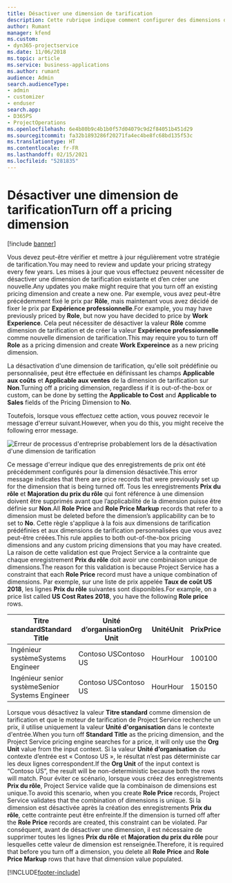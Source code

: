 ```yaml
---
title: Désactiver une dimension de tarification
description: Cette rubrique indique comment configurer des dimensions de tarification dans la solution Project Service.
author: Rumant
manager: kfend
ms.custom:
- dyn365-projectservice
ms.date: 11/06/2018
ms.topic: article
ms.service: business-applications
ms.author: rumant
audience: Admin
search.audienceType:
- admin
- customizer
- enduser
search.app:
- D365PS
- ProjectOperations
ms.openlocfilehash: 6e4b80b9c4b1b0f57d04079c9d2f84051b451d29
ms.sourcegitcommit: fa32b1893286f20271fa4ec4be8fc68bd135f53c
ms.translationtype: HT
ms.contentlocale: fr-FR
ms.lasthandoff: 02/15/2021
ms.locfileid: "5281835"
---
```

# <a name="turn-off-a-pricing-dimension"></a><span data-ttu-id="d94f7-103">Désactiver une dimension de tarification</span><span class="sxs-lookup"><span data-stu-id="d94f7-103">Turn off a pricing dimension</span></span>

[!include [banner](../includes/psa-now-project-operations.md)]

<span data-ttu-id="d94f7-104">Vous devez peut-être vérifier et mettre à jour régulièrement votre stratégie de tarification.</span><span class="sxs-lookup"><span data-stu-id="d94f7-104">You may need to review and update your pricing strategy every few years.</span></span> <span data-ttu-id="d94f7-105">Les mises à jour que vous effectuez peuvent nécessiter de désactiver une dimension de tarification existante et d’en créer une nouvelle.</span><span class="sxs-lookup"><span data-stu-id="d94f7-105">Any updates you make might require that you turn off an existing pricing dimension and create a new one.</span></span> <span data-ttu-id="d94f7-106">Par exemple, vous avez peut-être précédemment fixé le prix par **Rôle**, mais maintenant vous avez décidé de fixer le prix par **Expérience professionnelle**.</span><span class="sxs-lookup"><span data-stu-id="d94f7-106">For example, you may have previously priced by **Role**, but now you have decided to price by **Work Experience**.</span></span> <span data-ttu-id="d94f7-107">Cela peut nécessiter de désactiver la valeur **Rôle** comme dimension de tarification et de créer la valeur **Expérience professionnelle** comme nouvelle dimension de tarification.</span><span class="sxs-lookup"><span data-stu-id="d94f7-107">This may require you to turn off **Role** as a pricing dimension and create **Work Expereince** as a new pricing dimension.</span></span> 

<span data-ttu-id="d94f7-108">La désactivation d'une dimension de tarification, qu'elle soit prédéfinie ou personnalisée, peut être effectuée en définissant les champs **Applicable aux coûts** et **Applicable aux ventes** de la dimension de tarification sur **Non**.</span><span class="sxs-lookup"><span data-stu-id="d94f7-108">Turning off a pricing dimension, regardless if it is out-of-the-box or custom, can be done by setting the **Applicable to Cost** and **Applicable to Sales** fields of the Pricing Dimension to **No**.</span></span>

<span data-ttu-id="d94f7-109">Toutefois, lorsque vous effectuez cette action, vous pouvez recevoir le message d'erreur suivant.</span><span class="sxs-lookup"><span data-stu-id="d94f7-109">However, when you do this, you might receive the following error message.</span></span>

![Erreur de processus d'entreprise probablement lors de la désactivation d'une dimension de tarification](media/Business-Process-Error.png)


<span data-ttu-id="d94f7-111">Ce message d'erreur indique que des enregistrements de prix ont été précédemment configurés pour la dimension désactivée.</span><span class="sxs-lookup"><span data-stu-id="d94f7-111">This error message indicates that there are price records that were previously set up for the dimension that is being turned off.</span></span> <span data-ttu-id="d94f7-112">Tous les enregistrements **Prix du rôle** et **Majoration du prix du rôle** qui font référence à une dimension doivent être supprimés avant que l’applicabilité de la dimension puisse être définie sur **Non**.</span><span class="sxs-lookup"><span data-stu-id="d94f7-112">All **Role Price** and **Role Price Markup** records that refer to a dimension must be deleted before the dimension’s applicability can be to set to **No**.</span></span> <span data-ttu-id="d94f7-113">Cette règle s'applique à la fois aux dimensions de tarification prédéfinies et aux dimensions de tarification personnalisées que vous avez peut-être créées.</span><span class="sxs-lookup"><span data-stu-id="d94f7-113">This rule applies to both out-of-the-box pricing dimensions and any custom pricing dimensions that you may have created.</span></span> <span data-ttu-id="d94f7-114">La raison de cette validation est que Project Service a la contrainte que chaque enregistrement **Prix du rôle** doit avoir une combinaison unique de dimensions.</span><span class="sxs-lookup"><span data-stu-id="d94f7-114">The reason for this validation is because Project Service has a constraint that each **Role Price** record must have a unique combination of dimensions.</span></span> <span data-ttu-id="d94f7-115">Par exemple, sur une liste de prix appelée **Taux de coût US 2018**, les lignes **Prix du rôle** suivantes sont disponibles.</span><span class="sxs-lookup"><span data-stu-id="d94f7-115">For example, on a price list called **US Cost Rates 2018**, you have the following **Role price** rows.</span></span> 

| <span data-ttu-id="d94f7-116">Titre standard</span><span class="sxs-lookup"><span data-stu-id="d94f7-116">Standard Title</span></span>         | <span data-ttu-id="d94f7-117">Unité d’organisation</span><span class="sxs-lookup"><span data-stu-id="d94f7-117">Org Unit</span></span>    |<span data-ttu-id="d94f7-118">Unité</span><span class="sxs-lookup"><span data-stu-id="d94f7-118">Unit</span></span>   |<span data-ttu-id="d94f7-119">Prix</span><span class="sxs-lookup"><span data-stu-id="d94f7-119">Price</span></span>  |<span data-ttu-id="d94f7-120">Devise</span><span class="sxs-lookup"><span data-stu-id="d94f7-120">Currency</span></span>  |
| -----------------------|-------------|-------|-------|----------|
| <span data-ttu-id="d94f7-121">Ingénieur système</span><span class="sxs-lookup"><span data-stu-id="d94f7-121">Systems Engineer</span></span>|<span data-ttu-id="d94f7-122">Contoso US</span><span class="sxs-lookup"><span data-stu-id="d94f7-122">Contoso US</span></span>|<span data-ttu-id="d94f7-123">Hour</span><span class="sxs-lookup"><span data-stu-id="d94f7-123">Hour</span></span>| <span data-ttu-id="d94f7-124">100</span><span class="sxs-lookup"><span data-stu-id="d94f7-124">100</span></span>|<span data-ttu-id="d94f7-125">USD</span><span class="sxs-lookup"><span data-stu-id="d94f7-125">USD</span></span>|
| <span data-ttu-id="d94f7-126">Ingénieur senior système</span><span class="sxs-lookup"><span data-stu-id="d94f7-126">Senior Systems Engineer</span></span>|<span data-ttu-id="d94f7-127">Contoso US</span><span class="sxs-lookup"><span data-stu-id="d94f7-127">Contoso US</span></span>|<span data-ttu-id="d94f7-128">Hour</span><span class="sxs-lookup"><span data-stu-id="d94f7-128">Hour</span></span>| <span data-ttu-id="d94f7-129">150</span><span class="sxs-lookup"><span data-stu-id="d94f7-129">150</span></span>| <span data-ttu-id="d94f7-130">USD</span><span class="sxs-lookup"><span data-stu-id="d94f7-130">USD</span></span>|


<span data-ttu-id="d94f7-131">Lorsque vous désactivez la valeur **Titre standard** comme dimension de tarification et que le moteur de tarification de Project Service recherche un prix, il utilise uniquement la valeur **Unité d'organisation** dans le contexte d'entrée.</span><span class="sxs-lookup"><span data-stu-id="d94f7-131">When you turn off **Standard Title** as the pricing dimension, and the Project Service pricing engine searches for a price, it will only use the **Org Unit** value from the input context.</span></span> <span data-ttu-id="d94f7-132">Si la valeur **Unité d’organisation** du contexte d’entrée est « Contoso US », le résultat n’est pas déterministe car les deux lignes correspondent.</span><span class="sxs-lookup"><span data-stu-id="d94f7-132">If the **Org Unit** of the input context is “Contoso US”, the result will be non-deterministic because both the rows will match.</span></span> <span data-ttu-id="d94f7-133">Pour éviter ce scénario, lorsque vous créez des enregistrements **Prix du rôle**, Project Service valide que la combinaison de dimensions est unique.</span><span class="sxs-lookup"><span data-stu-id="d94f7-133">To avoid this scenario, when you create **Role Price** records, Project Service validates that the combination of dimensions is unique.</span></span> <span data-ttu-id="d94f7-134">Si la dimension est désactivée après la création des enregistrements **Prix du rôle**, cette contrainte peut être enfreinte.</span><span class="sxs-lookup"><span data-stu-id="d94f7-134">If the dimension is turned off after the **Role Price** records are created, this constraint can be violated.</span></span> <span data-ttu-id="d94f7-135">Par conséquent, avant de désactiver une dimension, il est nécessaire de supprimer toutes les lignes **Prix du rôle** et **Majoration du prix du rôle** pour lesquelles cette valeur de dimension est renseignée.</span><span class="sxs-lookup"><span data-stu-id="d94f7-135">Therefore, it is required that before you turn off a dimension, you delete all **Role Price** and **Role Price Markup** rows that have that dimension value populated.</span></span>



[!INCLUDE[footer-include](../includes/footer-banner.md)]